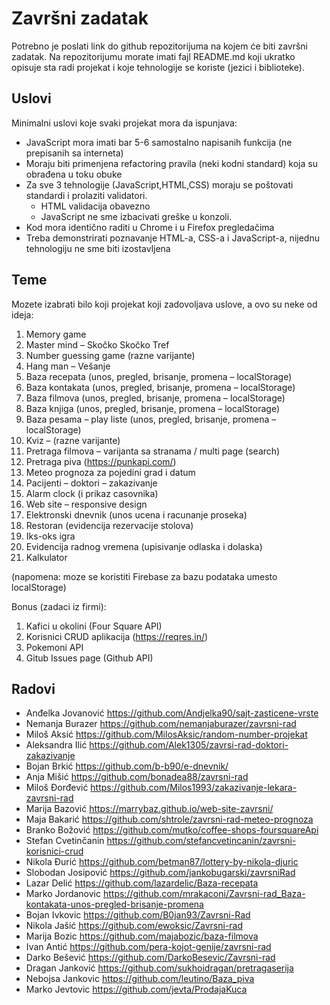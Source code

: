 # Završni zadatak

Potrebno je poslati link do github repozitorijuma na kojem će biti završni zadatak. Na repozitorijumu morate imati fajl README.md koji ukratko opisuje sta radi projekat i koje tehnologije se koriste (jezici i biblioteke).

## Uslovi

Minimalni uslovi koje svaki projekat mora da ispunjava:
- JavaScript mora imati bar 5-6 samostalno napisanih funkcija (ne prepisanih sa interneta)
- Moraju biti primenjena refactoring pravila (neki kodni standard) koja su obrađena u toku obuke
- Za sve 3 tehnologije (JavaScript,HTML,CSS) moraju se poštovati standardi i prolaziti validatori.
  - HTML validacija obavezno
  - JavaScript ne sme izbacivati greške u konzoli.
- Kod mora identično raditi u Chrome i u Firefox pregledačima
- Treba demonstrirati poznavanje HTML-a, CSS-a i JavaScript-a, nijednu tehnologiju ne sme biti izostavljena

## Teme

Mozete izabrati bilo koji projekat koji zadovoljava uslove, a ovo su neke od ideja:

1. Memory game
2. Master mind – Skočko Skočko Tref
3. Number guessing game (razne varijante)
4. Hang man – Vešanje
5. Baza recepata (unos, pregled, brisanje, promena – localStorage)
6. Baza kontakata (unos, pregled, brisanje, promena – localStorage)
7. Baza filmova (unos, pregled, brisanje, promena – localStorage)
8. Baza knjiga (unos, pregled, brisanje, promena – localStorage)
9. Baza pesama – play liste (unos, pregled, brisanje, promena – localStorage)
10. Kviz – (razne varijante)
11. Pretraga filmova – varijanta sa stranama / multi page (search)
12. Pretraga piva (https://punkapi.com/)
13. Meteo prognoza za pojedini grad i datum
14. Pacijenti – doktori – zakazivanje
15. Alarm clock (i prikaz casovnika)
16. Web site – responsive design
17. Elektronski dnevnik (unos ucena i racunanje proseka)
18. Restoran (evidencija rezervacije stolova)
19. Iks-oks igra
20. Evidencija radnog vremena (upisivanje odlaska i dolaska)
21. Kalkulator

(napomena: moze se koristiti Firebase za bazu podataka umesto localStorage)

Bonus (zadaci iz firmi):
1. Kafici u okolini (Four Square API)
2. Korisnici CRUD aplikacija (https://reqres.in/)
3. Pokemoni API
4. Gitub Issues page (Github API)

## Radovi

- Anđelka Jovanović https://github.com/Andjelka90/sajt-zasticene-vrste
- Nemanja Burazer https://github.com/nemanjaburazer/zavrsni-rad
- Miloš Aksić https://github.com/MilosAksic/random-number-projekat
- Aleksandra Ilić https://github.com/Alek1305/zavrsi-rad-doktori-zakazivanje
- Bojan Brkić https://github.com/b-b90/e-dnevnik/
- Anja Mišić https://github.com/bonadea88/zavrsni-rad
- Miloš Đorđević https://github.com/Milos1993/zakazivanje-lekara-zavrsni-rad
- Marija Bazović https://marrybaz.github.io/web-site-zavrsni/
- Maja Bakarić https://github.com/shtrole/zavrsni-rad-meteo-prognoza
- Branko Božović https://github.com/mutko/coffee-shops-foursquareApi
- Stefan Cvetinčanin https://github.com/stefancvetincanin/zavrsni-korisnici-crud
- Nikola Đurić https://github.com/betman87/lottery-by-nikola-djuric
- Slobodan Josipović https://github.com/jankobugarski/zavrsniRad
- Lazar Delić https://github.com/lazardelic/Baza-recepata
- Marko Jordanovic https://github.com/mrakaconi/Zavrsni-rad_Baza-kontakata-unos-pregled-brisanje-promena
- Bojan Ivkovic https://github.com/B0jan93/Zavrsni-Rad
- Nikola Jašić https://github.com/ewoksic/Zavrsni-rad
- Marija Bozic https://github.com/majabozic/baza-filmova
- Ivan Antić https://github.com/pera-kojot-genije/zavrsni-rad 
- Darko Bešević https://github.com/DarkoBesevic/Zavrsni-rad
- Dragan Janković https://github.com/sukhoidragan/pretragaserija
- Nebojsa Jankovic https://github.com/leutino/Baza_piva
- Marko Jevtovic https://github.com/jevta/ProdajaKuca
